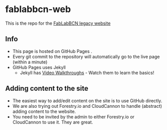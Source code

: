 # fablabbcn-web
This is the repo for the [FabLabBCN legacy website](https://fablabbcn.github.io/fablabbcn-web/)

## Info
* This page is hosted on GitHub Pages .
* Every git commit to the repository will automatically go to the live page (within a minute)
* GitHub Pages uses Jekyll
   * Jekyll has [Video Walkthroughs](https://jekyllrb.com/tutorials/video-walkthroughs/) - Watch them to learn the basics!


## Adding content to the site
* The easiest way to add/edit content on the site is to use GitHub directly.
* We are also trying out Forestry.io and CloudCannon to handle (abstract) adding content to the website.
* You need to be invited by the admin to either Forestry.io or CloudCannon to use it. They are great.
